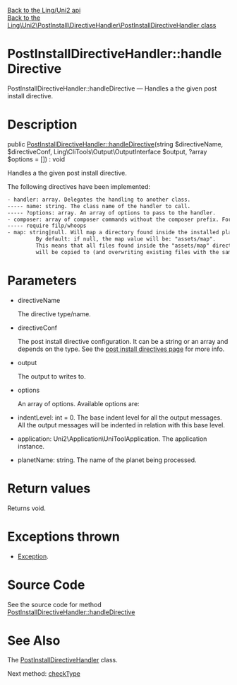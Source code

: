 [Back to the Ling/Uni2 api](https://github.com/lingtalfi/Uni2/blob/master/doc/api/Ling/Uni2.md)<br>
[Back to the Ling\Uni2\PostInstall\DirectiveHandler\PostInstallDirectiveHandler class](https://github.com/lingtalfi/Uni2/blob/master/doc/api/Ling/Uni2/PostInstall/DirectiveHandler/PostInstallDirectiveHandler.md)


PostInstallDirectiveHandler::handleDirective
================



PostInstallDirectiveHandler::handleDirective — Handles a the given post install directive.




Description
================


public [PostInstallDirectiveHandler::handleDirective](https://github.com/lingtalfi/Uni2/blob/master/doc/api/Ling/Uni2/PostInstall/DirectiveHandler/PostInstallDirectiveHandler/handleDirective.md)(string $directiveName, $directiveConf, Ling\CliTools\Output\OutputInterface $output, ?array $options = []) : void




Handles a the given post install directive.


The following directives have been implemented:

```txt
- handler: array. Delegates the handling to another class.
----- name: string. The class name of the handler to call.
----- ?options: array. An array of options to pass to the handler.
- composer: array of composer commands without the composer prefix. For instance:
----- require filp/whoops
- map: string|null. Will map a directory found inside the installed planet to the application root directory.
         By default: if null, the map value will be: "assets/map".
         This means that all files found inside the "assets/map" directory at the root of the installed planet
         will be copied to (and overwriting existing files with the same names) the application root directory.


```




Parameters
================


- directiveName

    The directive type/name.

- directiveConf

    The post install directive configuration.
It can be a string or an array and depends on the type.
See the [post install directives page](https://github.com/lingtalfi/Uni2/blob/master/README.md#dependenciesbyml) for more info.

- output

    The output to writes to.

- options

    An array of options.
Available options are:
- indentLevel: int = 0. The base indent level for all the output messages.
         All the output messages will be indented in relation with this base level.
- application: Uni2\Application\UniToolApplication. The application instance.
- planetName: string. The name of the planet being processed.


Return values
================

Returns void.


Exceptions thrown
================

- [Exception](http://php.net/manual/en/class.exception.php).&nbsp;







Source Code
===========
See the source code for method [PostInstallDirectiveHandler::handleDirective](https://github.com/lingtalfi/Uni2/blob/master/PostInstall/DirectiveHandler/PostInstallDirectiveHandler.php#L66-L158)


See Also
================

The [PostInstallDirectiveHandler](https://github.com/lingtalfi/Uni2/blob/master/doc/api/Ling/Uni2/PostInstall/DirectiveHandler/PostInstallDirectiveHandler.md) class.

Next method: [checkType](https://github.com/lingtalfi/Uni2/blob/master/doc/api/Ling/Uni2/PostInstall/DirectiveHandler/PostInstallDirectiveHandler/checkType.md)<br>

